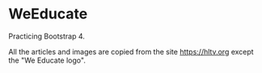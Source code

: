 # WeEducate
Practicing Bootstrap 4.

All the articles and images are copied from the site https://hltv.org except the "We Educate logo".
